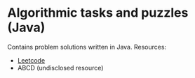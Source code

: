 # Algorithmic tasks and puzzles (Java)

Contains problem solutions written in Java. Resources:

- [Leetcode](https://leetcode.com)
- ABCD (undisclosed resource)


